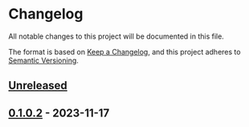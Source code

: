 # Changelog

All notable changes to this project will be documented in this file.

The format is based on [Keep a Changelog](https://keepachangelog.com/en/1.0.0/),
and this project adheres to [Semantic Versioning](https://semver.org/spec/v2.0.0.html).

## [Unreleased]

## [0.1.0.2] - 2023-11-17

[Unreleased]: https://github.com/Afterlife-Guide/AppSettings.Merge/compare/0.1.0.2...HEAD

[0.1.0.2]: https://github.com/Afterlife-Guide/AppSettings.Merge/compare/e3c6da5860b70e592be102cdbb327548c33fbeab...0.1.0.2
